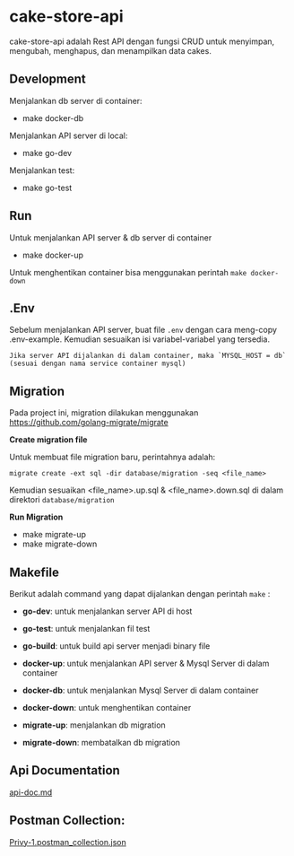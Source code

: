 # cake-store-api

cake-store-api adalah Rest API dengan fungsi CRUD untuk menyimpan, mengubah, menghapus, dan menampilkan data cakes.

## Development
Menjalankan db server di container:
- make docker-db

Menjalankan API server di local:
- make go-dev

Menjalankan test:
- make go-test


## Run
Untuk menjalankan API server & db server di container
- make docker-up

Untuk menghentikan container bisa menggunakan perintah `make docker-down`

## .Env

Sebelum menjalankan API server, buat file `.env` dengan cara meng-copy .env-example.
Kemudian sesuaikan isi variabel-variabel yang tersedia.

```
Jika server API dijalankan di dalam container, maka `MYSQL_HOST = db` (sesuai dengan nama service container mysql)
```


## Migration

Pada project ini, migration dilakukan menggunakan https://github.com/golang-migrate/migrate

__Create migration file__

Untuk membuat file migration baru, perintahnya adalah:

```migrate create -ext sql -dir database/migration -seq <file_name>```

Kemudian sesuaikan <file_name>.up.sql & <file_name>.down.sql di dalam direktori `database/migration`

__Run Migration__

- make migrate-up
- make migrate-down


## Makefile

Berikut adalah command yang dapat dijalankan dengan perintah `make` <command>:

- __go-dev__: untuk menjalankan server API di host
- __go-test__: untuk menjalankan fil test
- __go-build__: untuk build api server menjadi binary file

- __docker-up__: untuk menjalankan API server & Mysql Server di dalam container
- __docker-db__: untuk menjalankan Mysql Server di dalam container
- __docker-down__: untuk menghentikan container
- __migrate-up__: menjalankan db migration
- __migrate-down__: membatalkan db migration


## Api Documentation
[api-doc.md](api-doc.md)

## Postman Collection:
[Privy-1.postman_collection.json](Privy-1.postman_collection.json)
